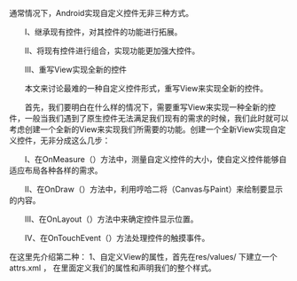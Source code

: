 通常情况下，Android实现自定义控件无非三种方式。

　　Ⅰ、继承现有控件，对其控件的功能进行拓展。

　　Ⅱ、将现有控件进行组合，实现功能更加强大控件。

　　Ⅲ、重写View实现全新的控件

　　本文来讨论最难的一种自定义控件形式，重写View来实现全新的控件。

　　首先，我们要明白在什么样的情况下，需要重写View来实现一种全新的控件，一般当我们遇到了原生控件无法满足我们现有的需求的时候，我们此时就可以考虑创建一个全新的View来实现我们所需要的功能。创建一个全新View实现自定义控件，无非分成这么几步：

　　Ⅰ、在OnMeasure（）方法中，测量自定义控件的大小，使自定义控件能够自适应布局各种各样的需求。

　　Ⅱ、在OnDraw（）方法中，利用哼哈二将（Canvas与Paint）来绘制要显示的内容。

　　Ⅲ、在OnLayout（）方法中来确定控件显示位置。

　　Ⅳ、在OnTouchEvent（）方法处理控件的触摸事件。
  
  在这里先介绍第二种：
  1、自定义View的属性，首先在res/values/  下建立一个attrs.xml ， 在里面定义我们的属性和声明我们的整个样式。
  